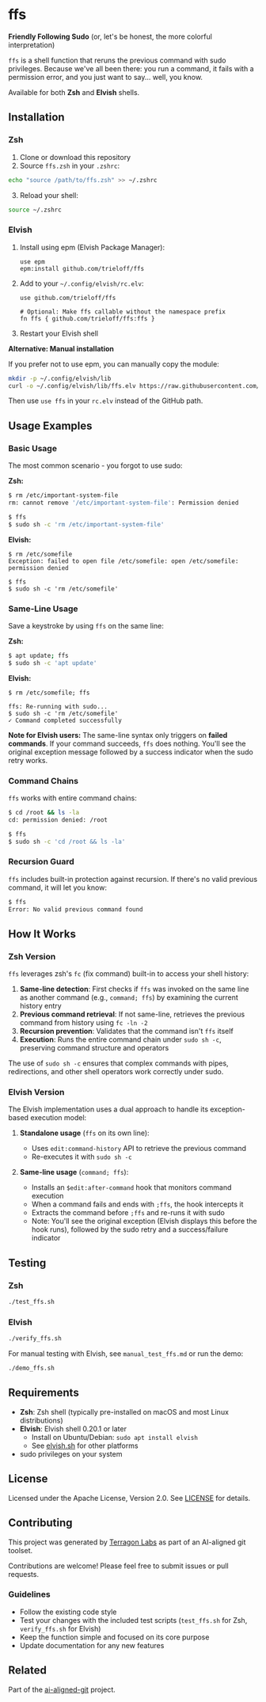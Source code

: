 # ffs

**Friendly Following Sudo** (or, let's be honest, the more colorful interpretation)

`ffs` is a shell function that reruns the previous command with sudo privileges. Because we've all been there: you run a command, it fails with a permission error, and you just want to say... well, you know.

Available for both **Zsh** and **Elvish** shells.

## Installation

### Zsh

1. Clone or download this repository
2. Source `ffs.zsh` in your `.zshrc`:

```bash
echo "source /path/to/ffs.zsh" >> ~/.zshrc
```

3. Reload your shell:

```bash
source ~/.zshrc
```

### Elvish

1. Install using epm (Elvish Package Manager):
   ```elvish
   use epm
   epm:install github.com/trieloff/ffs
   ```

2. Add to your `~/.config/elvish/rc.elv`:
   ```elvish
   use github.com/trieloff/ffs

   # Optional: Make ffs callable without the namespace prefix
   fn ffs { github.com/trieloff/ffs:ffs }
   ```

3. Restart your Elvish shell

**Alternative: Manual installation**

If you prefer not to use epm, you can manually copy the module:
```bash
mkdir -p ~/.config/elvish/lib
curl -o ~/.config/elvish/lib/ffs.elv https://raw.githubusercontent.com/trieloff/ffs/main/ffs.elv
```

Then use `use ffs` in your `rc.elv` instead of the GitHub path.

## Usage Examples

### Basic Usage

The most common scenario - you forgot to use sudo:

**Zsh:**
```bash
$ rm /etc/important-system-file
rm: cannot remove '/etc/important-system-file': Permission denied

$ ffs
$ sudo sh -c 'rm /etc/important-system-file'
```

**Elvish:**
```elvish
$ rm /etc/somefile
Exception: failed to open file /etc/somefile: open /etc/somefile: permission denied

$ ffs
$ sudo sh -c 'rm /etc/somefile'
```

### Same-Line Usage

Save a keystroke by using `ffs` on the same line:

**Zsh:**
```bash
$ apt update; ffs
$ sudo sh -c 'apt update'
```

**Elvish:**
```elvish
$ rm /etc/somefile; ffs

ffs: Re-running with sudo...
$ sudo sh -c 'rm /etc/somefile'
✓ Command completed successfully
```

**Note for Elvish users:** The same-line syntax only triggers on **failed commands**. If your command succeeds, `ffs` does nothing. You'll see the original exception message followed by a success indicator when the sudo retry works.

### Command Chains

`ffs` works with entire command chains:

```bash
$ cd /root && ls -la
cd: permission denied: /root

$ ffs
$ sudo sh -c 'cd /root && ls -la'
```

### Recursion Guard

`ffs` includes built-in protection against recursion. If there's no valid previous command, it will let you know:

```bash
$ ffs
Error: No valid previous command found
```

## How It Works

### Zsh Version

`ffs` leverages zsh's `fc` (fix command) built-in to access your shell history:

1. **Same-line detection**: First checks if `ffs` was invoked on the same line as another command (e.g., `command; ffs`) by examining the current history entry
2. **Previous command retrieval**: If not same-line, retrieves the previous command from history using `fc -ln -2`
3. **Recursion prevention**: Validates that the command isn't `ffs` itself
4. **Execution**: Runs the entire command chain under `sudo sh -c`, preserving command structure and operators

The use of `sudo sh -c` ensures that complex commands with pipes, redirections, and other shell operators work correctly under sudo.

### Elvish Version

The Elvish implementation uses a dual approach to handle its exception-based execution model:

1. **Standalone usage** (`ffs` on its own line):
   - Uses `edit:command-history` API to retrieve the previous command
   - Re-executes it with `sudo sh -c`

2. **Same-line usage** (`command; ffs`):
   - Installs an `$edit:after-command` hook that monitors command execution
   - When a command fails and ends with `;ffs`, the hook intercepts it
   - Extracts the command before `;ffs` and re-runs it with sudo
   - Note: You'll see the original exception (Elvish displays this before the hook runs), followed by the sudo retry and a success/failure indicator

## Testing

### Zsh

```bash
./test_ffs.sh
```

### Elvish

```bash
./verify_ffs.sh
```

For manual testing with Elvish, see `manual_test_ffs.md` or run the demo:
```bash
./demo_ffs.sh
```

## Requirements

- **Zsh**: Zsh shell (typically pre-installed on macOS and most Linux distributions)
- **Elvish**: Elvish shell 0.20.1 or later
  - Install on Ubuntu/Debian: `sudo apt install elvish`
  - See [elvish.sh](https://elv.sh) for other platforms
- sudo privileges on your system

## License

Licensed under the Apache License, Version 2.0. See [LICENSE](LICENSE) for details.

## Contributing

This project was generated by [Terragon Labs](https://terragon.dev) as part of an AI-aligned git toolset.

Contributions are welcome! Please feel free to submit issues or pull requests.

### Guidelines

- Follow the existing code style
- Test your changes with the included test scripts (`test_ffs.sh` for Zsh, `verify_ffs.sh` for Elvish)
- Keep the function simple and focused on its core purpose
- Update documentation for any new features

## Related

Part of the [ai-aligned-git](https://github.com/trieloff/ai-aligned-git) project.
